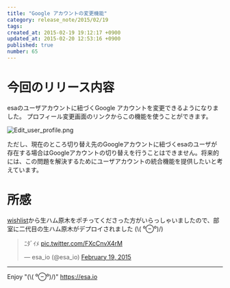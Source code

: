 ```yaml
---
title: "Google アカウントの変更機能"
category: release_note/2015/02/19
tags: 
created_at: 2015-02-19 19:12:17 +0900
updated_at: 2015-02-20 12:53:16 +0900
published: true
number: 65
---
```


# 今回のリリース内容

esaのユーザアカウントに紐づくGoogle アカウントを変更できるようになりました。
プロフィール変更画面のリンクからこの機能を使うことができます。

![Edit_user_profile.png](https://img.esa.io/uploads/production/pictures/105/5125/image/91fc740961db3e4dfea95f578f51f5e0.png)

ただし、現在のところ切り替え先のGoogleアカウントに紐づくesaのユーザが存在する場合はGoogleアカウントの切り替えを行うことはできません。将来的には、この問題を解決するためにユーザアカウントの統合機能を提供したいと考えています。

# 所感
[wishlist](http://www.amazon.co.jp/registry/wishlist/WNWEGOU2X5FS)から生ハム原木をポチってくださった方がいらっしゃいましたので、部室に二代目の生ハム原木がデプロイされました (\\( ⁰⊖⁰)/)

<blockquote class="twitter-tweet" lang="en"><p>ﾆﾀﾞｲﾒ <a href="http://t.co/FXcCnvX4rM">pic.twitter.com/FXcCnvX4rM</a></p>&mdash; esa_io (@esa_io) <a href="https://twitter.com/esa_io/status/568355709806456832">February 19, 2015</a></blockquote>
<script async src="//platform.twitter.com/widgets.js" charset="utf-8"></script>

---
Enjoy "(\\( ⁰⊖⁰)/)"
https://esa.io
